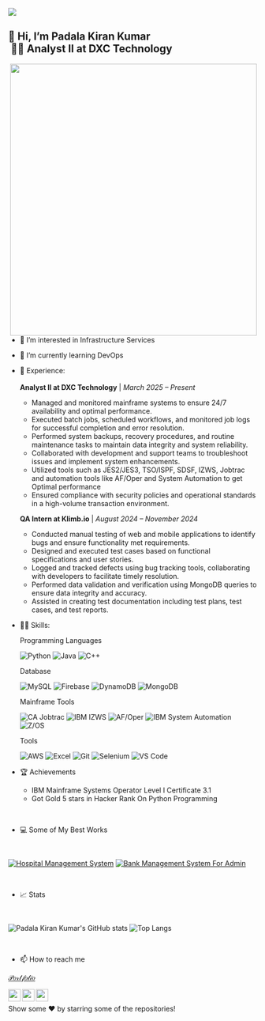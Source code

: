 
![](https://komarev.com/ghpvc/?username=padalakiran&color=brightgreen)
## 👋 Hi, I’m Padala Kiran Kumar</br>      &nbsp;👨‍💻 Analyst II at DXC Technology
<img align="right" width="500" height="550" src="https://raw.githubusercontent.com/hasibul-hasan-shuvo/hasibul-hasan-shuvo/main/images/coding-boy.gif">
  
- 👀 I’m interested in Infrastructure Services
-  🌱 I’m currently learning DevOps
- 💼 Experience:</br></br>
   **Analyst II at DXC Technology** | *March 2025 – Present*
   - Managed and monitored mainframe systems to ensure 24/7 availability and optimal performance.
   - Executed batch jobs, scheduled workflows, and monitored job logs for successful completion and error resolution.
   - Performed system backups, recovery procedures, and routine maintenance tasks to maintain data integrity and system reliability.
   - Collaborated with development and support teams to troubleshoot issues and implement system enhancements.
   - Utilized tools such as JES2/JES3, TSO/ISPF, SDSF, IZWS, Jobtrac and automation tools like AF/Oper and System Automation to get Optimal performance
   - Ensured compliance with security policies and operational standards in a high-volume transaction environment.


   **QA Intern at Klimb.io** | *August 2024 – November 2024*
   - Conducted manual testing of web and mobile applications to identify bugs and ensure functionality met requirements.
   - Designed and executed test cases based on functional specifications and user stories.
   - Logged and tracked defects using bug tracking tools, collaborating with developers to facilitate timely resolution.
   - Performed data validation and verification using MongoDB queries to ensure data integrity and accuracy.
   - Assisted in creating test documentation including test plans, test cases, and test reports.

   
- 👨‍💻 Skills:

  Programming Languages
  
  ![Python](https://img.shields.io/badge/Python-3776AB?style=flat-square&logo=python&logoColor=white)
![Java](https://img.shields.io/badge/Java-007396?style=flat-square&logo=java&logoColor=white)
![C++](https://img.shields.io/badge/C%2B%2B-00599C?style=flat-square&logo=c%2B%2B&logoColor=white)

  Database
  
  ![MySQL](https://img.shields.io/badge/MySQL-4479A1?style=flat-square&logo=mysql&logoColor=white)
![Firebase](https://img.shields.io/badge/Firebase-FFCA28?style=flat-square&logo=firebase&logoColor=black)
![DynamoDB](https://img.shields.io/badge/DynamoDB-4053D6?style=flat-square&logo=amazon-dynamodb&logoColor=white)
![MongoDB](https://img.shields.io/badge/MongoDB-47A248?style=flat-square&logo=mongodb&logoColor=white)

  Mainframe Tools
  
  ![CA Jobtrac](https://img.shields.io/badge/CA%20Jobtrac-0078D7?style=flat-square&logo=appveyor&logoColor=white)
![IBM IZWS](https://img.shields.io/badge/IBM%20IZWS-1F70C1?style=flat-square&logo=ibm&logoColor=white)
![AF/Oper](https://img.shields.io/badge/AF%2FOper-FF6F00?style=flat-square&logo=appveyor&logoColor=white)
![IBM System Automation](https://img.shields.io/badge/IBM%20System%20Automation-000000?style=flat-square&logo=ibm&logoColor=white)
![Z/OS](https://img.shields.io/badge/Z%2FOS-E01E1E?style=flat-square&logo=ibm&logoColor=white)




  Tools
  
  ![AWS](https://img.shields.io/badge/AWS-232F3E?style=flat-square&logo=amazon-aws&logoColor=white)
![Excel](https://img.shields.io/badge/Excel-217346?style=flat-square&logo=microsoft-excel&logoColor=white)
![Git](https://img.shields.io/badge/Git-F05032?style=flat-square&logo=git&logoColor=white)
![Selenium](https://img.shields.io/badge/Selenium-43B02A?style=flat-square&logo=selenium&logoColor=white)
![VS Code](https://img.shields.io/badge/VS%20Code-007ACC?style=flat-square&logo=visual-studio-code&logoColor=white)

  
  
  


 
 - 🏆 Achievements
  
      - IBM Mainframe Systems Operator Level I Certificate 3.1
      - Got Gold 5 stars in Hacker Rank On Python Programming

      
<br/>

 - 💻 Some of My Best Works 
 </br>
 
[![Hospital Management System](https://github-readme-stats.vercel.app/api/pin/?username=padalakiran&repo=Hospital_Management_System&theme=blue-green)](https://github.com/padalakiran/Hospital_Management_System)
[![Bank Management System For Admin](https://github-readme-stats.vercel.app/api/pin/?username=padalakiran&repo=Bank_Management_System_For_Admin&theme=blue-green)](https://github.com/padalakiran/Bank_Management_System_For_Admin)


</br>

 - 📈 Stats
 
</br>
 
 ![Padala Kiran Kumar's GitHub stats](https://github-readme-stats.vercel.app/api?username=padalakiran&theme=chartreuse-dark)
 ![Top Langs](https://github-readme-stats.vercel.app/api/top-langs/?username=padalakiran&layout=compact&theme=vision-friendly-dark)



 </br>
 




 - 📫 How to reach me 

  [𝒫𝑜𝓇𝓉𝒻𝑜𝓁𝒾𝑜](https://padalakiran.wixsite.com/kiran-portfolio)

  [<img align="left" width="25" height="25" src="https://upload.wikimedia.org/wikipedia/commons/thumb/c/ca/LinkedIn_logo_initials.png/768px-LinkedIn_logo_initials.png">](https://www.linkedin.com/in/P-Kiran/)
  [<img align="left" width="25" height="25" src="https://upload.wikimedia.org/wikipedia/commons/thumb/6/6b/WhatsApp.svg/2044px-WhatsApp.svg.png">](https://wa.me/917995141415)
  [<img align="left" width="25" height="25" src="https://upload.wikimedia.org/wikipedia/commons/thumb/e/e7/Instagram_logo_2016.svg/768px-Instagram_logo_2016.svg.png">](https://www.instagram.com/padala_kiran_kumar/)
 <br/>
 
Show some ❤️ by starring some of the repositories!

 
 
<!---
padalakiran/padalakiran is a ✨ special ✨ repository because its `README.md` (this file) appears on your GitHub profile.
You can click the Preview link to take a look at your changes.
--->

